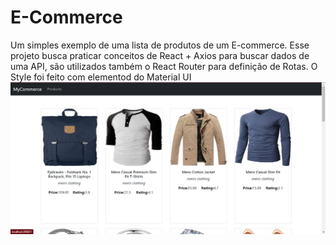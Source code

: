 # E-Commerce

Um simples exemplo de uma lista de produtos de um E-commerce.
Esse projeto busca praticar conceitos de React + Axios para buscar dados de uma API, são utilizados também o React Router para definição de Rotas.
O Style foi feito com elementod do Material UI
![alt text](https://github.com/HenriqueFranc/e-commerce/blob/main/project_commerce.jpg)
